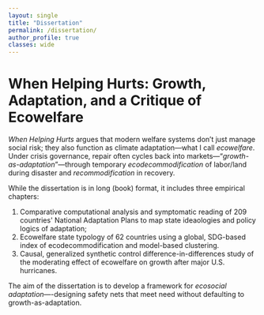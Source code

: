 ```yaml
---
layout: single
title: "Dissertation"
permalink: /dissertation/
author_profile: true
classes: wide
---
```


# When Helping Hurts: Growth, Adaptation, and a Critique of Ecowelfare

*When Helping Hurts* argues that modern welfare systems don’t just manage social risk; they also function as climate adaptation—what I call *ecowelfare*. Under crisis governance, repair often cycles back into markets—“*growth-as-adaptation*”—through temporary *ecodecommodification* of labor/land during disaster and *recommodification* in recovery.

While the dissertation is in long (book) format, it includes three empirical chapters:
1. Comparative computational analysis and symptomatic reading of 209 countries' National Adaptation Plans to map state ideaologies and policy logics of adaptation;
2. Ecowelfare state typology of 62 countries using a global, SDG-based index of ecodecommodification and model-based clustering.
3. Causal, generalized synthetic control difference-in-differences study of the moderating effect of ecowelfare on growth after major U.S. hurricanes.

The aim of the dissertation is to develop a framework for *ecosocial adaptation*—-designing safety nets that meet need without defaulting to growth-as-adaptation.
